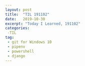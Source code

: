 ```yaml
---
layout: post
title:  "TIL 191102"
date:   2019-10-30
excerpt: "Today I Learned, 191102"
categories: 
 -TIL
tag:
 - git for Windows 10
 - pipenv
 - powershell
 - django
---
```


